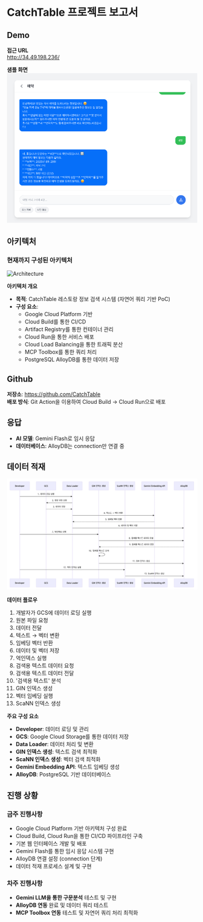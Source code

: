 # CatchTable 프로젝트 보고서

## Demo
**접근 URL**  
http://34.49.198.236/

**샘플 화면**  
![Sample UI](sample_ui.png)

## 아키텍처

### 현재까지 구성된 아키텍처
![Architecture](architecture.png)

**아키텍처 개요**
- **목적**: CatchTable 레스토랑 정보 검색 시스템 (자연어 쿼리 기반 PoC)
- **구성 요소**:
  - Google Cloud Platform 기반
  - Cloud Build를 통한 CI/CD
  - Artifact Registry를 통한 컨테이너 관리
  - Cloud Run을 통한 서비스 배포
  - Cloud Load Balancing을 통한 트래픽 분산
  - MCP Toolbox를 통한 쿼리 처리
  - PostgreSQL AlloyDB를 통한 데이터 저장

## Github
**저장소**: https://github.com/CatchTable  
**배포 방식**: Git Action을 이용하여 Cloud Build → Cloud Run으로 배포

## 응답
- **AI 모델**: Gemini Flash로 임시 응답
- **데이터베이스**: AlloyDB는 connection만 연결 중

## 데이터 적재
![Data Store Process](data_store.png)

**데이터 플로우**
1. 개발자가 GCS에 데이터 로딩 실행
2. 원본 파일 요청
3. 데이터 전달
4. 텍스트 → 벡터 변환
5. 임베딩 벡터 반환
6. 데이터 및 벡터 저장
7. 억인덱스 실행
8. 검색용 텍스트 데이터 요청
9. 검색용 텍스트 데이터 전달
10. '검색용 텍스트' 분석
11. GIN 인덱스 생성
12. 벡터 임베딩 실행
13. ScaNN 인덱스 생성

**주요 구성 요소**
- **Developer**: 데이터 로딩 및 관리
- **GCS**: Google Cloud Storage를 통한 데이터 저장
- **Data Loader**: 데이터 처리 및 변환
- **GIN 인덱스 생성**: 텍스트 검색 최적화
- **ScaNN 인덱스 생성**: 벡터 검색 최적화
- **Gemini Embedding API**: 텍스트 임베딩 생성
- **AlloyDB**: PostgreSQL 기반 데이터베이스

## 진행 상황

### 금주 진행사항
- Google Cloud Platform 기반 아키텍처 구성 완료
- Cloud Build, Cloud Run을 통한 CI/CD 파이프라인 구축
- 기본 웹 인터페이스 개발 및 배포
- Gemini Flash를 통한 임시 응답 시스템 구현
- AlloyDB 연결 설정 (connection 단계)
- 데이터 적재 프로세스 설계 및 구현

### 차주 진행사항
- **Gemini LLM을 통한 구문분석** 테스트 및 구현
- **AlloyDB 연동** 완료 및 데이터 쿼리 테스트
- **MCP Toolbox 연동** 테스트 및 자연어 쿼리 처리 최적화
